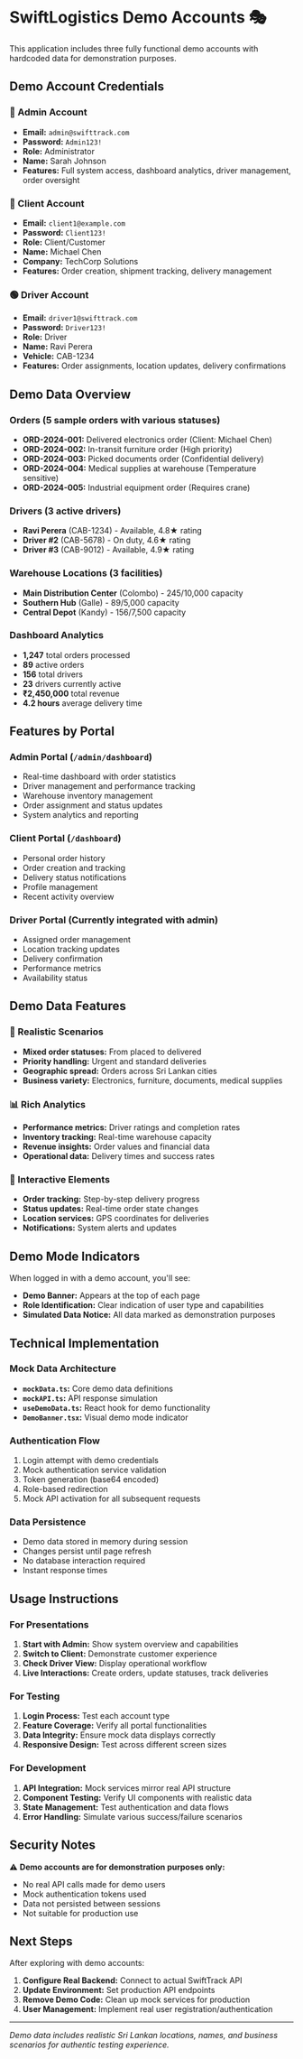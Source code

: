 # SwiftLogistics Demo Accounts 🎭

This application includes three fully functional demo accounts with hardcoded data for demonstration purposes.

## Demo Account Credentials

### 🔴 Admin Account

- **Email:** `admin@swifttrack.com`
- **Password:** `Admin123!`
- **Role:** Administrator
- **Name:** Sarah Johnson
- **Features:** Full system access, dashboard analytics, driver management, order oversight

### 🔵 Client Account

- **Email:** `client1@example.com`
- **Password:** `Client123!`
- **Role:** Client/Customer
- **Name:** Michael Chen
- **Company:** TechCorp Solutions
- **Features:** Order creation, shipment tracking, delivery management

### 🟢 Driver Account

- **Email:** `driver1@swifttrack.com`
- **Password:** `Driver123!`
- **Role:** Driver
- **Name:** Ravi Perera
- **Vehicle:** CAB-1234
- **Features:** Order assignments, location updates, delivery confirmations

## Demo Data Overview

### Orders (5 sample orders with various statuses)

- **ORD-2024-001:** Delivered electronics order (Client: Michael Chen)
- **ORD-2024-002:** In-transit furniture order (High priority)
- **ORD-2024-003:** Picked documents order (Confidential delivery)
- **ORD-2024-004:** Medical supplies at warehouse (Temperature sensitive)
- **ORD-2024-005:** Industrial equipment order (Requires crane)

### Drivers (3 active drivers)

- **Ravi Perera** (CAB-1234) - Available, 4.8★ rating
- **Driver #2** (CAB-5678) - On duty, 4.6★ rating
- **Driver #3** (CAB-9012) - Available, 4.9★ rating

### Warehouse Locations (3 facilities)

- **Main Distribution Center** (Colombo) - 245/10,000 capacity
- **Southern Hub** (Galle) - 89/5,000 capacity
- **Central Depot** (Kandy) - 156/7,500 capacity

### Dashboard Analytics

- **1,247** total orders processed
- **89** active orders
- **156** total drivers
- **23** drivers currently active
- **₹2,450,000** total revenue
- **4.2 hours** average delivery time

## Features by Portal

### Admin Portal (`/admin/dashboard`)

- Real-time dashboard with order statistics
- Driver management and performance tracking
- Warehouse inventory management
- Order assignment and status updates
- System analytics and reporting

### Client Portal (`/dashboard`)

- Personal order history
- Order creation and tracking
- Delivery status notifications
- Profile management
- Recent activity overview

### Driver Portal (Currently integrated with admin)

- Assigned order management
- Location tracking updates
- Delivery confirmation
- Performance metrics
- Availability status

## Demo Data Features

### 🎯 Realistic Scenarios

- **Mixed order statuses:** From placed to delivered
- **Priority handling:** Urgent and standard deliveries
- **Geographic spread:** Orders across Sri Lankan cities
- **Business variety:** Electronics, furniture, documents, medical supplies

### 📊 Rich Analytics

- **Performance metrics:** Driver ratings and completion rates
- **Inventory tracking:** Real-time warehouse capacity
- **Revenue insights:** Order values and financial data
- **Operational data:** Delivery times and success rates

### 🔄 Interactive Elements

- **Order tracking:** Step-by-step delivery progress
- **Status updates:** Real-time order state changes
- **Location services:** GPS coordinates for deliveries
- **Notifications:** System alerts and updates

## Demo Mode Indicators

When logged in with a demo account, you'll see:

- **Demo Banner:** Appears at the top of each page
- **Role Identification:** Clear indication of user type and capabilities
- **Simulated Data Notice:** All data marked as demonstration purposes

## Technical Implementation

### Mock Data Architecture

- **`mockData.ts`:** Core demo data definitions
- **`mockAPI.ts`:** API response simulation
- **`useDemoData.ts`:** React hook for demo functionality
- **`DemoBanner.tsx`:** Visual demo mode indicator

### Authentication Flow

1. Login attempt with demo credentials
2. Mock authentication service validation
3. Token generation (base64 encoded)
4. Role-based redirection
5. Mock API activation for all subsequent requests

### Data Persistence

- Demo data stored in memory during session
- Changes persist until page refresh
- No database interaction required
- Instant response times

## Usage Instructions

### For Presentations

1. **Start with Admin:** Show system overview and capabilities
2. **Switch to Client:** Demonstrate customer experience
3. **Check Driver View:** Display operational workflow
4. **Live Interactions:** Create orders, update statuses, track deliveries

### For Testing

1. **Login Process:** Test each account type
2. **Feature Coverage:** Verify all portal functionalities
3. **Data Integrity:** Ensure mock data displays correctly
4. **Responsive Design:** Test across different screen sizes

### For Development

1. **API Integration:** Mock services mirror real API structure
2. **Component Testing:** Verify UI components with realistic data
3. **State Management:** Test authentication and data flows
4. **Error Handling:** Simulate various success/failure scenarios

## Security Notes

⚠️ **Demo accounts are for demonstration purposes only:**

- No real API calls made for demo users
- Mock authentication tokens used
- Data not persisted between sessions
- Not suitable for production use

## Next Steps

After exploring with demo accounts:

1. **Configure Real Backend:** Connect to actual SwiftTrack API
2. **Update Environment:** Set production API endpoints
3. **Remove Demo Code:** Clean up mock services for production
4. **User Management:** Implement real user registration/authentication

---

_Demo data includes realistic Sri Lankan locations, names, and business scenarios for authentic testing experience._
